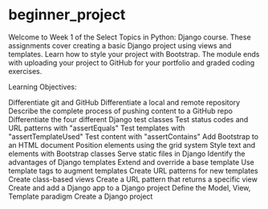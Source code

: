 # beginner_project
Welcome to Week 1 of the Select Topics in Python: Django course. These assignments cover creating a basic Django project using views and templates. Learn how to style your project with Bootstrap. The module ends with uploading your project to GitHub for your portfolio and graded coding exercises.

Learning Objectives:

Differentiate git and GitHub
Differentiate a local and remote repository
Describe the complete process of pushing content to a GitHub repo
Differentiate the four different Django test classes
Test status codes and URL patterns with "assertEquals"
Test templates with "assertTemplateUsed"
Test content with "assertContains"
Add Bootstrap to an HTML document
Position elements using the grid system
Style text and elements with Bootstrap classes
Serve static files in Django
Identify the advantages of Django templates
Extend and override a base template
Use template tags to augment templates
Create URL patterns for new templates
Create class-based views
Create a URL pattern that returns a specific view
Create and add a Django app to a Django project
Define the Model, View, Template paradigm
Create a Django project
